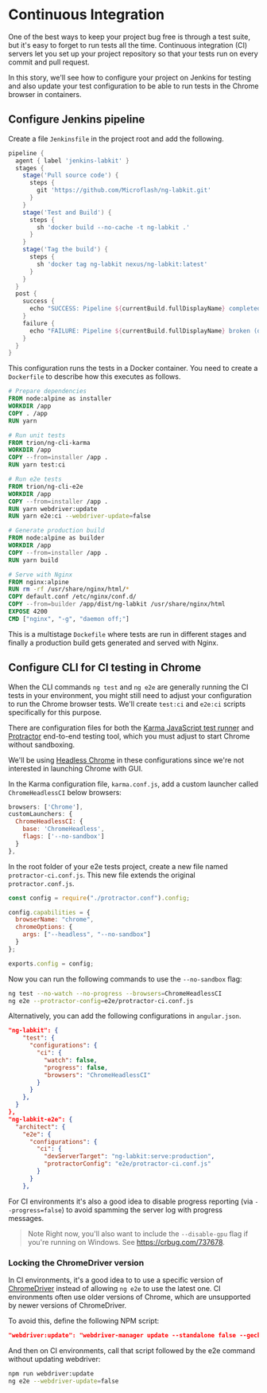 # Continuous Integration

One of the best ways to keep your project bug free is through a test suite, but it's easy to forget to run tests all the time. Continuous integration (CI) servers let you set up your project repository so that your tests run on every commit and pull request.

In this story, we'll see how to configure your project on Jenkins for testing and also update your test configuration to be able to run tests in the Chrome browser in containers.

## Configure Jenkins pipeline

Create a file `Jenkinsfile` in the project root and add the following.

```groovy
pipeline {
  agent { label 'jenkins-labkit' }
  stages {
    stage('Pull source code') {
      steps {
        git 'https://github.com/Microflash/ng-labkit.git'
      }
    }
    stage('Test and Build') {
      steps {
        sh 'docker build --no-cache -t ng-labkit .'
      }
    }
    stage('Tag the build') {
      steps {
        sh 'docker tag ng-labkit nexus/ng-labkit:latest'
      }
    }
  }
  post {
    success {
      echo "SUCCESS: Pipeline ${currentBuild.fullDisplayName} completed"
    }
    failure {
      echo "FAILURE: Pipeline ${currentBuild.fullDisplayName} broken (details at ${env.BUILD_URL})"
    }
  }
}
```

This configuration runs the tests in a Docker container. You need to create a `Dockerfile` to describe how this executes as follows.

```dockerfile
# Prepare dependencies
FROM node:alpine as installer
WORKDIR /app
COPY . /app
RUN yarn

# Run unit tests
FROM trion/ng-cli-karma
WORKDIR /app
COPY --from=installer /app .
RUN yarn test:ci

# Run e2e tests
FROM trion/ng-cli-e2e
WORKDIR /app
COPY --from=installer /app .
RUN yarn webdriver:update
RUN yarn e2e:ci --webdriver-update=false

# Generate production build
FROM node:alpine as builder
WORKDIR /app
COPY --from=installer /app .
RUN yarn build

# Serve with Nginx
FROM nginx:alpine
RUN rm -rf /usr/share/nginx/html/*
COPY default.conf /etc/nginx/conf.d/
COPY --from=builder /app/dist/ng-labkit /usr/share/nginx/html
EXPOSE 4200
CMD ["nginx", "-g", "daemon off;"]
```

This is a multistage `Dockefile` where tests are run in different stages and finally a production build gets generated and served with Nginx. 

## Configure CLI for CI testing in Chrome

When the CLI commands `ng test` and `ng e2e` are generally running the CI tests in your environment, you might still need to adjust your configuration to run the Chrome browser tests. We'll create `test:ci` and `e2e:ci` scripts specifically for this purpose.

There are configuration files for both the [Karma JavaScript test runner](https://karma-runner.github.io/latest/config/configuration-file.html) and [Protractor](https://www.protractortest.org/#/api-overview) end-to-end testing tool, which you must adjust to start Chrome without sandboxing.

We'll be using [Headless Chrome](https://developers.google.com/web/updates/2017/04/headless-chrome#cli) in these configurations since we're not interested in launching Chrome with GUI.

In the Karma configuration file, `karma.conf.js`, add a custom launcher called `ChromeHeadlessCI` below browsers:

```javascript
browsers: ['Chrome'],
customLaunchers: {
  ChromeHeadlessCI: {
    base: 'ChromeHeadless',
    flags: ['--no-sandbox']
  }
},
```

In the root folder of your e2e tests project, create a new file named `protractor-ci.conf.js`. This new file extends the original `protractor.conf.js`.

```javascript
const config = require("./protractor.conf").config;

config.capabilities = {
  browserName: "chrome",
  chromeOptions: {
    args: ["--headless", "--no-sandbox"]
  }
};

exports.config = config;
```

Now you can run the following commands to use the `--no-sandbox` flag:

```sh
ng test --no-watch --no-progress --browsers=ChromeHeadlessCI
ng e2e --protractor-config=e2e/protractor-ci.conf.js
```

Alternatively, you can add the following configurations in `angular.json`.

```json
"ng-labkit": {
    "test": {
      "configurations": {
        "ci": {
          "watch": false,
          "progress": false,
          "browsers": "ChromeHeadlessCI"
        }
      }
    },
  }
},
"ng-labkit-e2e": {
  "architect": {
    "e2e": {
      "configurations": {
        "ci": {
          "devServerTarget": "ng-labkit:serve:production",
          "protractorConfig": "e2e/protractor-ci.conf.js"
        }
      }
    },
```

For CI environments it's also a good idea to disable progress reporting (via `--progress=false`) to avoid spamming the server log with progress messages.

> Note Right now, you'll also want to include the `--disable-gpu` flag if you're running on Windows. See <https://crbug.com/737678>.

### Locking the ChromeDriver version

In CI environments, it's a good idea to to use a specific version of [ChromeDriver](http://chromedriver.chromium.org/) instead of allowing `ng e2e` to use the latest one. CI environments often use older versions of Chrome, which are unsupported by newer versions of ChromeDriver.

To avoid this, define the following NPM script:

```json
"webdriver:update": "webdriver-manager update --standalone false --gecko false --versions.chrome 2.41",
```

And then on CI environments, call that script followed by the e2e command without updating webdriver:

```sh
npm run webdriver:update
ng e2e --webdriver-update=false
```

